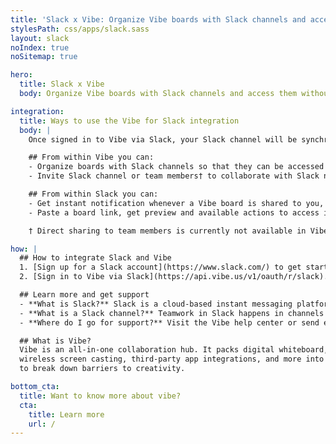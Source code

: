 ```yaml
---
title: 'Slack x Vibe: Organize Vibe boards with Slack channels and access them without leaving Slack.'
stylesPath: css/apps/slack.sass
layout: slack
noIndex: true
noSitemap: true

hero:
  title: Slack x Vibe
  body: Organize Vibe boards with Slack channels and access them without leaving Slack.

integration:
  title: Ways to use the Vibe for Slack integration
  body: |
    Once signed in to Vibe via Slack, your Slack channel will be synchronized between Slack and Vibe.

    ## From within Vibe you can:
    - Organize boards with Slack channels so that they can be accessed by channel members.
    - Invite Slack channel or team members† to collaborate with Slack notifications.

    ## From within Slack you can:
    - Get instant notification whenever a Vibe board is shared to you, or to your channels.
    - Paste a board link, get preview and available actions to access it without leaving Slack.

    † Direct sharing to team members is currently not available in Vibe web app.

how: |
  ## How to integrate Slack and Vibe
  1. [Sign up for a Slack account](https://www.slack.com/) to get started.
  2. [Sign in to Vibe via Slack](https://api.vibe.us/v1/oauth/r/slack).

  ## Learn more and get support
  - **What is Slack?** Slack is a cloud-based instant messaging platform.
  - **What is a Slack channel?** Teamwork in Slack happens in channels — a single place for messaging, tools and files — helping everyone save time and collaborate together.
  - **Where do I go for support?** Visit the Vibe help center or send email to <support@vibe.us>.

  ## What is Vibe?
  Vibe is an all-in-one collaboration hub. It packs digital whiteboard, video conferencing,
  wireless screen casting, third-party app integrations, and more into a sleek package designed
  to break down barriers to creativity.

bottom_cta:
  title: Want to know more about vibe?
  cta:
    title: Learn more
    url: /
---
```

